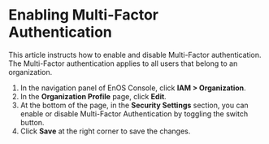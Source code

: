 # Enabling Multi-Factor Authentication

This article instructs how to enable and disable Multi-Factor authentication. The Multi-Factor authentication applies to all users that belong to an organization.


1. In the navigation panel of EnOS Console, click **IAM > Organization**.
2. In the **Organization Profile** page, click **Edit**.
3. At the bottom of the page, in the **Security Settings** section, you can enable or disable Multi-Factor Authentication by toggling the switch button.
4. Click **Save** at the right corner to save the changes.
